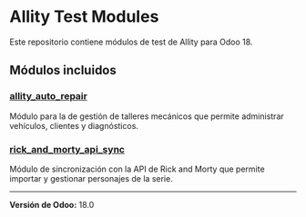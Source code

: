 # Allity Test Modules

Este repositorio contiene módulos de test de Allity para Odoo 18.

## Módulos incluidos

### [allity_auto_repair](allity_auto_repair)
Módulo para la de gestión de talleres mecánicos que permite administrar vehículos, clientes y diagnósticos.

### [rick_and_morty_api_sync](rick_and_morty_api_sync)
Módulo de sincronización con la API de Rick and Morty que permite importar y gestionar personajes de la serie.

---

**Versión de Odoo:** 18.0
